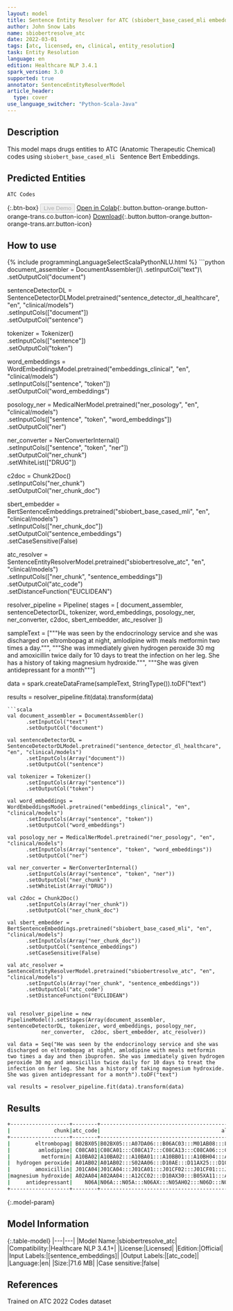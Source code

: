 ```yaml
---
layout: model
title: Sentence Entity Resolver for ATC (sbiobert_base_cased_mli embeddings)
author: John Snow Labs
name: sbiobertresolve_atc
date: 2022-03-01
tags: [atc, licensed, en, clinical, entity_resolution]
task: Entity Resolution
language: en
edition: Healthcare NLP 3.4.1
spark_version: 3.0
supported: true
annotator: SentenceEntityResolverModel
article_header:
  type: cover
use_language_switcher: "Python-Scala-Java"
---
```


## Description

This model maps drugs entities to ATC (Anatomic Therapeutic Chemical) codes using `sbiobert_base_cased_mli ` Sentence Bert Embeddings.

## Predicted Entities

`ATC Codes`

{:.btn-box}
<button class="button button-orange" disabled>Live Demo</button>
[Open in Colab](https://colab.research.google.com/github/JohnSnowLabs/spark-nlp-workshop/blob/master/tutorials/Certification_Trainings/Healthcare/3.Clinical_Entity_Resolvers.ipynb){:.button.button-orange.button-orange-trans.co.button-icon}
[Download](https://s3.amazonaws.com/auxdata.johnsnowlabs.com/clinical/models/sbiobertresolve_atc_en_3.4.1_3.0_1646126349436.zip){:.button.button-orange.button-orange-trans.arr.button-icon}

## How to use



<div class="tabs-box" markdown="1">
{% include programmingLanguageSelectScalaPythonNLU.html %}
```python
document_assembler = DocumentAssembler()\
      .setInputCol("text")\
      .setOutputCol("document")

sentenceDetectorDL = SentenceDetectorDLModel.pretrained("sentence_detector_dl_healthcare", "en", "clinical/models") \
      .setInputCols(["document"]) \
      .setOutputCol("sentence")

tokenizer = Tokenizer()\
      .setInputCols(["sentence"])\
      .setOutputCol("token")

word_embeddings = WordEmbeddingsModel.pretrained("embeddings_clinical", "en", "clinical/models")\
      .setInputCols(["sentence", "token"])\
      .setOutputCol("word_embeddings")

posology_ner = MedicalNerModel.pretrained("ner_posology", "en", "clinical/models") \
      .setInputCols(["sentence", "token", "word_embeddings"]) \
      .setOutputCol("ner")

ner_converter = NerConverterInternal() \
      .setInputCols(["sentence", "token", "ner"]) \
      .setOutputCol("ner_chunk")\
      .setWhiteList(["DRUG"])

c2doc = Chunk2Doc()\
      .setInputCols("ner_chunk")\
      .setOutputCol("ner_chunk_doc") 

sbert_embedder = BertSentenceEmbeddings.pretrained("sbiobert_base_cased_mli", "en", "clinical/models")\
      .setInputCols(["ner_chunk_doc"])\
      .setOutputCol("sentence_embeddings")\
      .setCaseSensitive(False)
    
atc_resolver = SentenceEntityResolverModel.pretrained("sbiobertresolve_atc", "en", "clinical/models")\
      .setInputCols(["ner_chunk", "sentence_embeddings"]) \
      .setOutputCol("atc_code")\
      .setDistanceFunction("EUCLIDEAN")
    
resolver_pipeline = Pipeline(
    stages = [
        document_assembler,
        sentenceDetectorDL,
        tokenizer,
        word_embeddings,
        posology_ner,
        ner_converter,
        c2doc,
        sbert_embedder,
        atc_resolver
  ])

sampleText = ["""He was seen by the endocrinology service and she was discharged on eltrombopag at night, amlodipine with meals metformin two times a day.""",
              """She was immediately given hydrogen peroxide 30 mg and amoxicillin twice daily for 10 days to treat the infection on her leg. She has a history of taking magnesium hydroxide.""",
              """She was given antidepressant for a month"""]

data = spark.createDataFrame(sampleText, StringType()).toDF("text")

results = resolver_pipeline.fit(data).transform(data)
```
```scala
val document_assembler = DocumentAssembler()
      .setInputCol("text")
      .setOutputCol("document")

val sentenceDetectorDL = SentenceDetectorDLModel.pretrained("sentence_detector_dl_healthcare", "en", "clinical/models")
      .setInputCols(Array("document"))
      .setOutputCol("sentence")

val tokenizer = Tokenizer()
      .setInputCols(Array("sentence"))
      .setOutputCol("token")

val word_embeddings = WordEmbeddingsModel.pretrained("embeddings_clinical", "en", "clinical/models")
      .setInputCols(Array("sentence", "token"))
      .setOutputCol("word_embeddings")

val posology_ner = MedicalNerModel.pretrained("ner_posology", "en", "clinical/models")
      .setInputCols(Array("sentence", "token", "word_embeddings"))
      .setOutputCol("ner")

val ner_converter = NerConverterInternal()
      .setInputCols(Array("sentence", "token", "ner"))
      .setOutputCol("ner_chunk")
      .setWhiteList(Array("DRUG"))

val c2doc = Chunk2Doc()
      .setInputCols(Array("ner_chunk"))
      .setOutputCol("ner_chunk_doc") 

val sbert_embedder = BertSentenceEmbeddings.pretrained("sbiobert_base_cased_mli", "en", "clinical/models")
      .setInputCols(Array("ner_chunk_doc"))
      .setOutputCol("sentence_embeddings")
      .setCaseSensitive(False)
    
val atc_resolver = SentenceEntityResolverModel.pretrained("sbiobertresolve_atc", "en", "clinical/models")
      .setInputCols(Array("ner_chunk", "sentence_embeddings"))
      .setOutputCol("atc_code")
      .setDistanceFunction("EUCLIDEAN")
    

val resolver_pipeline = new PipelineModel().setStages(Array(document_assembler, sentenceDetectorDL, tokenizer, word_embeddings, posology_ner, 
           ner_converter,  c2doc, sbert_embedder, atc_resolver))

val data = Seq("He was seen by the endocrinology service and she was discharged on eltrombopag at night, amlodipine with meals metformin two times a day and then ibuprofen. She was immediately given hydrogen peroxide 30 mg and amoxicillin twice daily for 10 days to treat the infection on her leg. She has a history of taking magnesium hydroxide. She was given antidepressant for a month").toDF("text")

val results = resolver_pipeline.fit(data).transform(data)

```
</div>

## Results

```bash
+-------------------+--------+--------------------------------------------------+--------------------------------------------------+--------------------------------------------------+
|              chunk|atc_code|                                       all_k_codes|                                       resolutions|                                  all_k_aux_labels|
+-------------------+--------+--------------------------------------------------+--------------------------------------------------+--------------------------------------------------+
|        eltrombopag| B02BX05|B02BX05:::A07DA06:::B06AC03:::M01AB08:::L04AA39...|eltrombopag :::eluxadoline :::ecallantide :::et...|ATC 5th:::ATC 5th:::ATC 5th:::ATC 5th:::ATC 5th...|
|         amlodipine| C08CA01|C08CA01:::C08CA17:::C08CA13:::C08CA06:::C08CA10...|amlodipine :::levamlodipine :::lercanidipine ::...|ATC 5th:::ATC 5th:::ATC 5th:::ATC 5th:::ATC 5th...|
|          metformin| A10BA02|A10BA02:::A10BA01:::A10BB01:::A10BH04:::A10BB07...|metformin :::phenformin :::glyburide / metformi...|ATC 5th:::ATC 5th:::ATC 5th:::ATC 5th:::ATC 5th...|
|  hydrogen peroxide| A01AB02|A01AB02:::S02AA06:::D10AE:::D11AX25:::D10AE01::...|hydrogen peroxide :::hydrogen peroxide; otic:::...|ATC 5th:::ATC 5th:::ATC 4th:::ATC 5th:::ATC 5th...|
|        amoxicillin| J01CA04|J01CA04:::J01CA01:::J01CF02:::J01CF01:::J01CA51...|amoxicillin :::ampicillin :::cloxacillin :::dic...|ATC 5th:::ATC 5th:::ATC 5th:::ATC 5th:::ATC 5th...|
|magnesium hydroxide| A02AA04|A02AA04:::A12CC02:::D10AX30:::B05XA11:::A02AA02...|magnesium hydroxide :::magnesium sulfate :::alu...|ATC 5th:::ATC 5th:::ATC 5th:::ATC 5th:::ATC 5th...|
|     antidepressant|    N06A|N06A:::N05A:::N06AX:::N05AH02:::N06D:::N06CA:::...|ANTIDEPRESSANTS:::ANTIPSYCHOTICS:::Other antide...|ATC 3rd:::ATC 3rd:::ATC 4th:::ATC 5th:::ATC 3rd...|
+-------------------+--------+--------------------------------------------------+--------------------------------------------------+--------------------------------------------------+
```

{:.model-param}
## Model Information

{:.table-model}
|---|---|
|Model Name:|sbiobertresolve_atc|
|Compatibility:|Healthcare NLP 3.4.1+|
|License:|Licensed|
|Edition:|Official|
|Input Labels:|[sentence_embeddings]|
|Output Labels:|[atc_code]|
|Language:|en|
|Size:|71.6 MB|
|Case sensitive:|false|

## References

Trained on ATC 2022 Codes dataset
